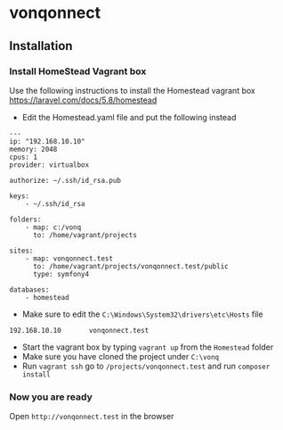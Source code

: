 # vonqonnect

## Installation

### Install HomeStead Vagrant box

Use the following instructions to install the Homestead vagrant box
https://laravel.com/docs/5.8/homestead

* Edit the Homestead.yaml file and put the following instead
```
---
ip: "192.168.10.10"
memory: 2048
cpus: 1
provider: virtualbox

authorize: ~/.ssh/id_rsa.pub

keys:
    - ~/.ssh/id_rsa

folders:
    - map: c:/vonq
      to: /home/vagrant/projects

sites:
    - map: vonqonnect.test
      to: /home/vagrant/projects/vonqonnect.test/public
      type: symfony4

databases:
    - homestead
```
* Make sure to edit the `C:\Windows\System32\drivers\etc\Hosts` file 
```
192.168.10.10		vonqonnect.test
```

* Start the vagrant box by typing `vagrant up` from the `Homestead` folder
* Make sure you have cloned the project under `C:\vonq`
* Run `vagrant ssh` go to `/projects/vonqonnect.test` and run `composer install`


### Now you are ready

Open `http://vonqonnect.test` in the browser

